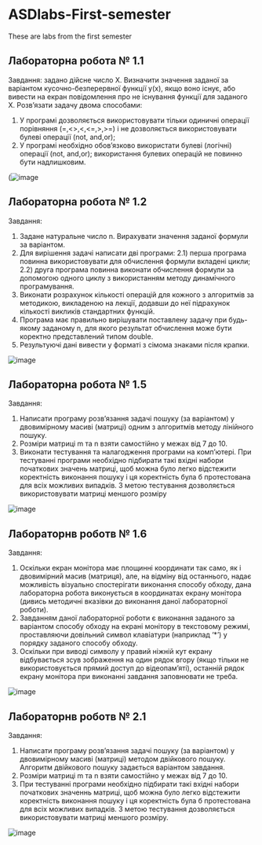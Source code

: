 # ASDlabs-First-semester
These are labs from the first semester
## Лабораторна робота № 1.1
Завдання: задано дійсне число Х. Визначити значення заданої за варіантом кусочно-безперервної функції у(х), якщо воно існує, або вивести на екран повідомлення про не 
існування функції для заданого Х.
Розвʼязати задачу двома способами:
1) У програмі дозволяється використовувати тільки одиничні операції 
порівняння (=,<>,<,<=,>,>=) і не дозволяється використовувати 
булеві операції (not, and,or);
2) У програмі необхідно обов’язково використати булеві (логічні) 
операції (not, and,or); використання булевих операцій не повинно 
бути надлишковим.

(![image](https://github.com/nevdaha2103/ASDlabs-First-semester/assets/71140644/ac1a6511-7d9f-4f4d-a010-d7b175f686dc)

## Лабораторна робота № 1.2
Завдання:
1. Задане натуральне число n. Вирахувати значення заданої
формули за варіантом.
2. Для вирішення задачі написати дві програми:
2.1) перша програма повинна використовувати для обчислення формули
вкладені цикли;
2.2) друга програма повинна виконати обчислення формули за допомогою
одного циклу з використанням методу динамічного програмування.
3. Виконати розрахунок кількості операцій для кожного з
алгоритмів за методикою, викладеною на лекції, додавши до неї
підрахунок кількості викликів стандартних функцій.
4. Програма має правильно вирішувати поставлену задачу при
будь-якому заданому n, для якого результат обчислення може бути
коректно представлений типом double.
5. Результуючі дані вивести у форматі з сімома знаками після
крапки.

![image](https://github.com/nevdaha2103/ASDlabs-First-semester/assets/71140644/cdade7d7-1951-47f8-b12d-a1696307a60c)

## Лабораторна робота № 1.5
Завдання:
1. Написати програму розв’язання задачі пошуку (за варіантом) у двовимірному 
масиві (матриці) одним з алгоритмів методу лінійного пошуку.
2. Розміри матриці m та n взяти самостійно у межах від 7 до 10.
3. Виконати тестування та налагодження програми на
комп’ютері. При тестуванні програми необхідно підбирати такі вхідні набори
початкових значень матриці, щоб можна було легко відстежити коректність
виконання пошуку і ця коректність була б протестована для всіх можливих 
випадків. З метою тестування дозволяється використовувати матриці меншого 
розміру

![image](https://github.com/nevdaha2103/ASDlabs-First-semester/assets/71140644/3228daa7-c0af-4566-a3ea-3027ddce6312)

## Лабораторнв роботв № 1.6
Завдання:
1. Оскільки екран монітора має площинні координати так само, як і 
двовимірний масив (матриця), але, на відміну від останнього,
надає можливість візуально спостерігати виконання способу обходу, дана 
лабораторна робота виконується в координатах екрану
монітора (дивись методичні вказівки до виконання даної лабораторної
роботи).
2. Завданням даної лабораторної роботи є виконання заданого
за варіантом способу обходу на екрані монітору в текстовому режимі, 
проставляючи довільний символ клавіатури (наприклад ‘*’) у
порядку заданого способу обходу.
3. Оскільки при виводі символу у правий ніжній кут екрану відбувається зсув 
зображення на один рядок вгору (якщо тільки не використовується прямий 
доступ до відеопам’яті), останній рядок екрану монітора при виконанні 
завдання заповнювати не треба.

![image](https://github.com/nevdaha2103/ASDlabs-First-semester/assets/71140644/7b0c6e5a-f52b-4a4d-a6b7-77ba478c21c0)

## Лабораторнв роботв № 2.1
Завдання:
1.	Написати програму розв’язання задачі пошуку (за варіантом) у двовимірному масиві (матриці) методом двійкового пошуку. 
Алгоритм двійкового пошуку задається варіантом завдання.
2.	Розміри матриці m та n взяти самостійно у межах від 7 до 10.
3.	При тестуванні програми необхідно підбирати такі вхідні
набори початкових значеннь матриці, щоб можна було легко відстежити коректність виконання пошуку і ця коректність була б
протестована для всіх можливих випадків. З метою тестування дозволяється використовувати матриці меншого розміру.

![image](https://github.com/nevdaha2103/ASDlabs-First-semester/assets/71140644/faa5928a-905a-4b47-81b0-94f55b5bd225)


